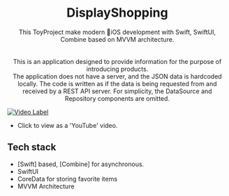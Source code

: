 <h1 align="center">DisplayShopping</h1>

<p align="center">  
 This ToyProject make modern iOS development with Swift, SwiftUI, Combine based on MVVM architecture.
</br>
</br>

</br>
This is an application designed to provide information for the purpose of introducing products.
</br>
The application does not have a server, and the JSON data is hardcoded locally. The code is written as if the data is being requested from and received by a REST API server. For simplicity, the DataSource and Repository components are omitted.
</br>

[![Video Label](http://img.youtube.com/vi/KpFxCI2vypY/0.jpg)](https://youtu.be/KpFxCI2vypY)
- Click to view as a 'YouTube' video.  


## Tech stack
- [Swift] based, [Combine]  for asynchronous.
- SwiftUI
- CoreData for storing favorite items
- MVVM Architecture

